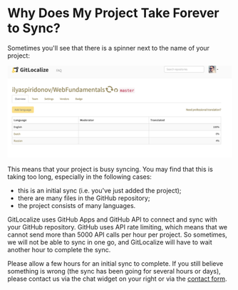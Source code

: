 # Why Does My Project Take Forever to Sync?

Sometimes you'll see that there is a spinner next to the name of your project:

![Syncing spinner](assets/img/project_takes_forever_to_sync/syncing_repo.png)

This means that your project is busy syncing. You may find that this is taking too long, especially in the following cases:
- this is an initial sync (i.e. you've just added the project);
- there are many files in the GitHub repository;
- the project consists of many languages.

GitLocalize uses GitHub Apps and GitHub API to connect and sync with your GitHub repository. GitHub uses API rate limiting, which means that we cannot send more than 5000 API calls per hour per project. So sometimes, we will not be able to sync in one go, and GitLocalize will have to wait another hour to complete the sync.

Please allow a few hours for an initial sync to complete. If you still believe something is wrong (the sync has been going for several hours or days), please contact us via the chat widget on your right or via the [contact form](https://gitlocalize.com/inquiries/new).
